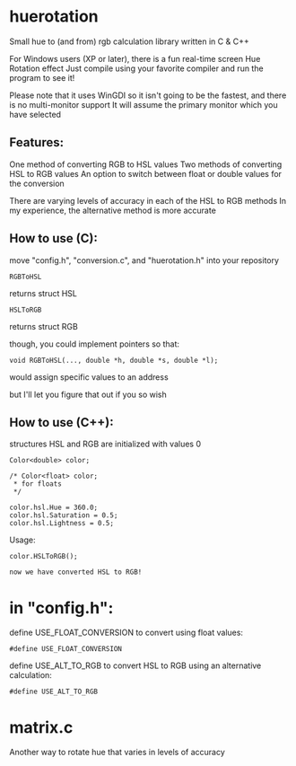 # huerotation
Small hue to (and from) rgb calculation library written in C & C++

For Windows users (XP or later), there is a fun real-time screen Hue Rotation effect
Just compile using your favorite compiler and run the program to see it! 

Please note that it uses WinGDI so it isn't going to be the fastest, and there is no multi-monitor support
It will assume the primary monitor which you have selected

## Features:

One method of converting RGB to HSL values
Two methods of converting HSL to RGB values
An option to switch between float or double values for the conversion 

There are varying levels of accuracy in each of the HSL to RGB methods
In my experience, the alternative method is more accurate

## How to use (C):

move "config.h", "conversion.c", and "huerotation.h" into your repository

```
RGBToHSL
```
returns struct HSL

```
HSLToRGB
```
returns struct RGB

though, you could implement pointers so that:

```
void RGBToHSL(..., double *h, double *s, double *l);
```
would assign specific values to an address

but I'll let you figure that out if you so wish

## How to use (C++):

structures HSL and RGB are initialized with values 0

```
Color<double> color;

/* Color<float> color;
 * for floats
 */

color.hsl.Hue = 360.0;
color.hsl.Saturation = 0.5;
color.hsl.Lightness = 0.5;
```

Usage:
```
color.HSLToRGB();

now we have converted HSL to RGB!
```

# in "config.h":

define USE_FLOAT_CONVERSION to convert using float values:
```
#define USE_FLOAT_CONVERSION
```

define USE_ALT_TO_RGB to convert HSL to RGB using an alternative calculation:
```
#define USE_ALT_TO_RGB
```

# matrix.c
Another way to rotate hue that varies in levels of accuracy
